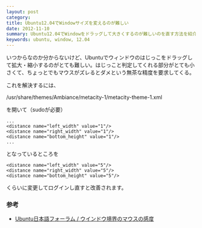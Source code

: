 ```yaml
---
layout: post
category: 
title: Ubuntu12.04でWindowサイズを変えるのが難しい
date: 2012-11-10
summary: Ubuntu12.04でWindowをドラッグして大きくするのが難しいのを直す方法を紹介
keywords: ubuntu, window, 12.04
---
```


いつからなのか分からないけど、Ubuntuでウィンドウのはじっこをドラッグして拡大・縮小するのがとても難しい。はじっこと判定してくれる部分がとても小さくて、ちょっとでもマウスがズレるとダメという無茶な精度を要求してくる。

これを解決するには、

/usr/share/themes/Ambiance/metacity-1/metacity-theme-1.xml

を開いて（sudoが必要）

    ...
    <distance name="left_width" value="1"/>
    <distance name="right_width" value="1"/>
    <distance name="bottom_height" value="1"/>
    ...

となっているところを

    <distance name="left_width" value="5"/>
    <distance name="right_width" value="5"/>
    <distance name="bottom_height" value="5"/>

くらいに変更してログインし直すと改善されます。

### 参考

* [Ubuntu日本語フォーラム / ウインドウ境界のマウスの感度](https://forums.ubuntulinux.jp/viewtopic.php?id=12518)

